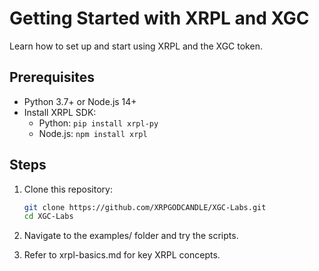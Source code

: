 # Getting Started with XRPL and XGC
Learn how to set up and start using XRPL and the XGC token.

## Prerequisites
- Python 3.7+ or Node.js 14+
- Install XRPL SDK:
  - Python: `pip install xrpl-py`
  - Node.js: `npm install xrpl`

## Steps
1. Clone this repository:
   ```bash
   git clone https://github.com/XRPGODCANDLE/XGC-Labs.git
   cd XGC-Labs

2. Navigate to the examples/ folder and try the scripts.

3. Refer to xrpl-basics.md for key XRPL concepts.